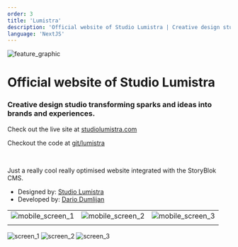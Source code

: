 ```yaml
---
order: 3
title: 'Lumistra'
description: 'Official website of Studio Lumistra | Creative design studio transforming sparks and ideas into brands and experiences.'
language: 'NextJS'
---
```

![feature_graphic](/images/projects/lumistra/feature_graphic.png)

# Official website of Studio Lumistra

### Creative design studio transforming sparks and ideas into brands and experiences.

Check out the live site at [studiolumistra.com](https://studiolumistra.com)

Checkout the code at [git/lumistra](https://github.com/lumistra/lumistra)

<br />

Just a really cool really optimised website integrated with the StoryBlok CMS.

- Designed by: [Studio Lumistra](https://studiolumistra.com)
- Developed by: [Dario Dumlijan](https://www.linkedin.com/in/dariodumlijan)

<!-- Hack to display images in a grid -->
| | | |
|-|-|-|
| ![mobile_screen_1](/images/projects/lumistra/mobile_screen_1.png) | ![mobile_screen_2](/images/projects/lumistra/mobile_screen_2.png) | ![mobile_screen_3](/images/projects/lumistra/mobile_screen_3.png)
| | | |

![screen_1](/images/projects/lumistra/screen_1.png)
![screen_2](/images/projects/lumistra/screen_2.png)
![screen_3](/images/projects/lumistra/screen_3.png)
